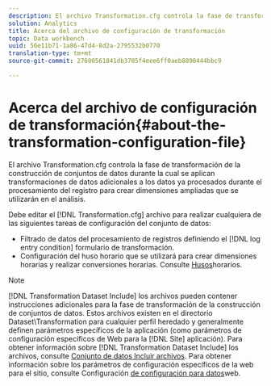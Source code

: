 ```yaml
---
description: El archivo Transformation.cfg controla la fase de transformación de la construcción de conjuntos de datos durante la cual se aplican transformaciones de datos adicionales a los datos ya procesados durante el procesamiento del registro para crear dimensiones ampliadas que se utilizarán en el análisis.
solution: Analytics
title: Acerca del archivo de configuración de transformación
topic: Data workbench
uuid: 56e11b71-1a86-47d4-8d2a-2795532b0770
translation-type: tm+mt
source-git-commit: 27600561841db3705f4eee6ff0aeb8890444bbc9

---
```



# Acerca del archivo de configuración de transformación{#about-the-transformation-configuration-file}

El archivo Transformation.cfg controla la fase de transformación de la construcción de conjuntos de datos durante la cual se aplican transformaciones de datos adicionales a los datos ya procesados durante el procesamiento del registro para crear dimensiones ampliadas que se utilizarán en el análisis.

Debe editar el [!DNL Transformation.cfg] archivo para realizar cualquiera de las siguientes tareas de configuración del conjunto de datos:

* Filtrado de datos del procesamiento de registros definiendo el [!DNL log entry condition] formulario de transformación.
* Configuración del huso horario que se utilizará para crear dimensiones horarias y realizar conversiones horarias. Consulte [Husos](../../../home/c-dataset-const-proc/c-trans-config-file/c-spec-trans-param/c-time-zones.md#concept-9cf16b1cb4874f7d85e1dd950fdb4956)horarios.

>[!NOTE]
>
>[!DNL Transformation Dataset Include] los archivos pueden contener instrucciones adicionales para la fase de transformación de la construcción de conjuntos de datos. Estos archivos existen en el directorio Dataset\Transformation para cualquier perfil heredado y generalmente definen parámetros específicos de la aplicación (como parámetros de configuración específicos de Web para la [!DNL Site] aplicación). Para obtener información sobre [!DNL Transformation Dataset Include] los archivos, consulte [Conjunto de datos Incluir archivos](../../../home/c-dataset-const-proc/c-dataset-inc-files/c-abt-dataset-inc-files.md). Para obtener información sobre los parámetros de configuración específicos de la web para el sitio, consulte Configuración [de configuración para datos](../../../home/c-dataset-const-proc/c-config-web-data/c-config-web-data.md#concept-9a306b65483a484bb3f6f3c1d7e77519)web.

